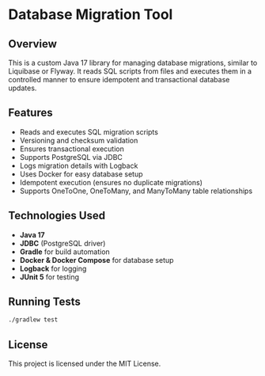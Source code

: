 # Database Migration Tool

## Overview
This is a custom Java 17 library for managing database migrations, similar to Liquibase or Flyway. It reads SQL scripts from files and executes them in a controlled manner to ensure idempotent and transactional database updates.

## Features
- Reads and executes SQL migration scripts
- Versioning and checksum validation
- Ensures transactional execution
- Supports PostgreSQL via JDBC
- Logs migration details with Logback
- Uses Docker for easy database setup
- Idempotent execution (ensures no duplicate migrations)
- Supports OneToOne, OneToMany, and ManyToMany table relationships

## Technologies Used
- **Java 17**
- **JDBC** (PostgreSQL driver)
- **Gradle** for build automation
- **Docker & Docker Compose** for database setup
- **Logback** for logging
- **JUnit 5** for testing

## Running Tests
```sh
./gradlew test
```

## License
This project is licensed under the MIT License.